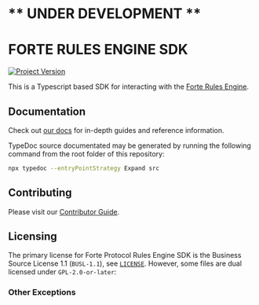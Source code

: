 # ** UNDER DEVELOPMENT **

# FORTE RULES ENGINE SDK

[![Project Version][version-image]][version-url]

This is a Typescript based SDK for interacting with the [Forte Rules Engine](https://github.com/Forte-Service-Company-Ltd/forte-rules-engine).

## Documentation

Check out [our docs](https://docs.forterulesengine.io) for in-depth guides and reference information.

TypeDoc source documentated may be generated by running the following command from the root folder of this repository:

```bash
npx typedoc --entryPointStrategy Expand src
```

## Contributing

Please visit our [Contributor Guide](./CONTRIBUTING.md).

## Licensing

The primary license for Forte Protocol Rules Engine SDK is the Business Source License 1.1 (`BUSL-1.1`), see [`LICENSE`](./LICENSE). However, some files are dual licensed under `GPL-2.0-or-later`:

### Other Exceptions

[version-image]: https://img.shields.io/badge/Version-0.19.0-brightgreen?style=for-the-badge&logo=appveyor
[version-url]: https://github.com/Forte-Service-Company-Ltd/forte-rules-engine-sdk
